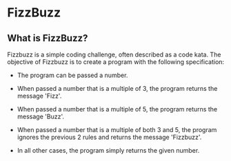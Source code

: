 # FizzBuzz

## What is FizzBuzz?
Fizzbuzz is a simple coding challenge, often described as a code kata. The objective of Fizzbuzz is to create a program with the following specification:

* The program can be passed a number.

* When passed a number that is a multiple of 3, the program returns the message 'Fizz'.

* When passed a number that is a multiple of 5, the program returns the message 'Buzz'.

* When passed a number that is a multiple of both 3 and 5, the program ignores the previous 2 rules and returns the message 'Fizzbuzz'.

* In all other cases, the program simply returns the given number.
